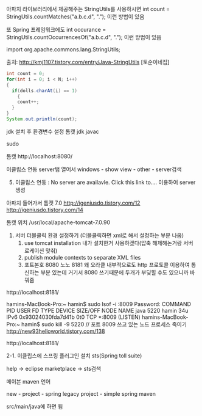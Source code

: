 아파치 라이브러리에서 제공해주는 StringUtils를 사용하시면 int count = StringUtils.countMatches("a.b.c.d", "."); 이런 방법이 있음

또 Spring 프레임워크에도 int occurance = StringUtils.countOccurrencesOf("a.b.c.d", "."); 이런 방법이 있음

import org.apache.commons.lang.StringUtils;

출처: http://kmj1107.tistory.com/entry/Java-StringUtils [토순이네집]

~~~java
int count = 0;
for(int i = 0; i < N; i++)
{
  if(dolls.charAt(i) == 1)
	{
    count++;
  }
}
System.out.println(count);
~~~

jdk 설치 후 환경변수 설정
톰캣
jdk
javac

sudo

톰캣 http://localhost:8080/

이클립스 연동 server탭 열어서 windows - show view - other - server검색

5. 이클립스 연동 : No server are availavle. Click this link to.... 이용하여 server 생성

아파치 들어가서 톰캣 7.0
http://igeniusdo.tistory.com/12
http://igeniusdo.tistory.com/14

톰캣 위치 /usr/local/apache-tomcat-7.0.90

1. 서버 더블클릭 환경 설정하기 (더블클릭하면 xml로 해서 설정하는 부분 나옴)
   1) use tomcat installation 내가 설치한거 사용하겠다(압축 해제해논거랑 서버 로케이션 맞춰)
   2) publish module contexts to separate XML files
   3) 포트본호 8080 노노 8181 왜 오라클 내부적으로도 http 프로토콜 이용하여 통신하는 부분 있는데 거기서 8080 쓰기때문에 두개가 부딪힐 수도 있으니까 바꿔줌

http://localhost:8181/

hamins-MacBook-Pro:~ hamin$ sudo lsof -i :8009
Password:
COMMAND  PID  USER   FD   TYPE             DEVICE SIZE/OFF NODE NAME
java    5220 hamin   34u  IPv6 0x93024030fda7d41b      0t0  TCP *:8009 (LISTEN)
hamins-MacBook-Pro:~ hamin$ sudo kill -9 5220
// 포트 8009 쓰고 있는 노드 프로세스 죽이기
http://new93helloworld.tistory.com/138

http://localhost:8181/

2-1. 이클립스에 스프링 플러그인 설치 sts(Spring toll suite)

help -> eclipse marketplace -> sts검색

메이븐 maven 언어

new - project - spring legacy project - simple spring maven

src/main/java에 하면 됨
